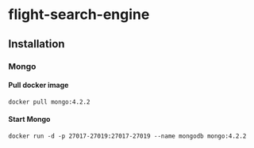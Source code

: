 # flight-search-engine

## Installation

### Mongo

#### Pull docker image
    docker pull mongo:4.2.2
    
#### Start Mongo
    docker run -d -p 27017-27019:27017-27019 --name mongodb mongo:4.2.2
